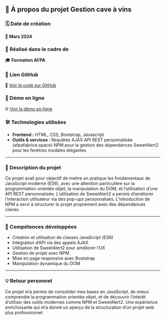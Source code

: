 ## 📌 À propos du projet **Gestion cave à vins**

### 🗓️ Date de création

📅 **Mars 2024**

### 🏫 Réalisé dans le cadre de

🎓 **Formation AFPA**

### 🔗 Lien GitHub

📂 [Voir le code sur GitHub](https://github.com/GuillaumeReb/Voitures_Et_Clients)

### 🚀 Démo en ligne

🌐 [Voir la démo en ligne](https://guillaume-rebourgeon.fr/voituresEtClients/Voitures%20Js%20ES6/Exo_complet_voitures_npm.html)

### 🛠️ Technologies utilisées

- **Frontend :** HTML, CSS, Bootstrap, Javascript
- **Outils & services :**
  Requêtes AJAX
  API REST personnalisée (afpafabrice.space)
  NPM pour la gestion des dépendances
  SweetAlert2 pour les fenêtres modales élégantes

---

### 📖 Description du projet

Ce projet avait pour objectif de mettre en pratique les fondamentaux de JavaScript moderne (ES6), avec une attention particulière sur la programmation orientée objet, la manipulation du DOM, et l’utilisation d’une API REST personnalisée.
L’utilisation de SweetAlert2 a permis d’améliorer l’interaction utilisateur via des pop-ups personnalisés.
L’introduction de NPM a servi à structurer le projet proprement avec des dépendances claires.

---

### 🎯 Compétences développées

- Création et utilisation de classes JavaScript (ES6)
- Intégration d’API via des appels AJAX
- Utilisation de SweetAlert2 pour améliorer l’UX
- Gestion de projet avec NPM
- Mise en page responsive avec Bootstrap
- Manipulation dynamique du DOM

---

### 💡 Retour personnel

Ce projet m’a permis de consolider mes bases en JavaScript, de mieux comprendre la programmation orientée objet, et de découvrir l’intérêt d’utiliser des outils modernes comme NPM et SweetAlert2.
Une expérience enrichissante qui m’a donné un aperçu de la structuration d’un projet web plus professionnel.

